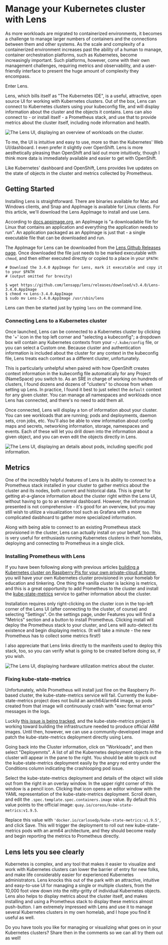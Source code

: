 # Manage your Kubernetes cluster with Lens

As more workloads are migrated to containerized environments, it becomes a challenge to manage larger numbers of containers and the connections between them and other systems. As the scale and complexity of a containerized environment increases past the ability of a human to manage, container orchestration platforms, such as Kubernetes, become increasingly important. Such platforms, however, come with their own management challenges, requiring metrics and observability, and a user-friendly interface to present the huge amount of complexity they encompass.

Enter Lens.

Lens, which bills itself as "The Kubernetes IDE", is a useful, attractive, open source UI for working with Kubernetes clusters. Out of the box, Lens can connect to Kubernetes clusters using your kubeconfig file, and will display information about the cluster and the objects it contains. Lens can also connect to - or install itself - a Prometheus stack, and use that to provide metrics about the cluster itself, including node information and health.

![The Lens UI, displaying an overview of workloads on the cluster.](img/lens2.png "Lens, displaying an overview of cluster workloads.")

To me, the UI is intuitive and easy to use, more so than the Kubernetes' Web UI/dashboard. I even prefer it slightly over OpenShift. Lens is more aesthetically pleasing than OpenShift and laid out more intuitively, though I think more data is immediately available and easier to get with OpenShift. 

Like Kubernetes' dashboard and OpenShift, Lens provides live updates on the state of objects in the cluster and metrics collected by Prometheus.

## Getting Started

Installing Lens is straightforward. There are binaries available for Mac and Windows clients, and Snap and AppImage is available for Linux clients. For this article, we'll download the Lens AppImage to install and use Lens.

According to [docs.appimage.org](https://docs/appimage.org), an AppImage is "a downloadable file for Linux that contains an application and everything the application needs to run". An application packaged as an AppImage is just that - a single executable file that can be downloaded and run.

The AppImage for Lens can be downloaded from the [Lens Github Releases page](https://github.com/lensapp/lens/releases/latest). Once downloaded the file just needs to be marked executable with `chmod`, and then either executed directly or copied to a place in your `$PATH`:

```
# Download the 3.4.0 AppImage for Lens, mark it executable and copy it to your $PATH
# (output omitted for brevity)

$ wget https://github.com/lensapp/lens/releases/download/v3.4.0/Lens-3.4.0.AppImage
$ chmod +x Lens-3.4.0.AppImage
$ sudo mv Lens-3.4.0.AppImage /usr/sbin/lens
```

Lens can then be started just by typing `lens` on the command line.

### Connecting Lens to a Kubernetes cluster

Once launched, Lens can be connected to a Kubernetes cluster by clicking the '+' icon in the top left corner and "selecting a kubeconfig"; a dropdown box will contain any Kubernetes contexts from your `~/.kube/config` file, or you can select a Custom one. Because cluster and authentication information is included about the cluster for any context in the kubeconfig file, Lens treats each context as a different cluster, unfortunately. 

This is particularly unhelpful when paired with how OpenShift creates context information in the kubeconfig file automatically for any Project (NameSpace) you switch to. As an SRE in charge of working on hundreds of clusters, I found dozens and dozens of "clusters" to choose from when setting up Lens.  In practice, I found it best to just select the `default` context for any given cluster. You can manage all namespaces and workloads once Lens has connected, and there's no need to add them all.

Once connected, Lens will display a ton of information about your cluster. You can see workloads that are running; pods and deployments, daemon sets, cron jobs, etc.  You'll also be able to view information about config maps and secrets, networking information, storage, namespaces and events.  Each of these will let you drill down into the information about a given object, and you can even edit the objects directly in Lens.

![The Lens UI, displaying an details about pods, including specific pod information.](img/lens3.png "Lens, displaying details of pods running on the cluster, including information on a specific pod.")

## Metrics

One of the incredibly helpful features of Lens is its ability to connect to a Prometheus stack installed in your cluster to gather metrics about the cluster and its nodes, both current and historical data. This is great for getting at-a-glance information about the cluster right within the Lens UI, without having to go to an external dashboard. However, the information presented is not comprehensive - it's good for an overview, but you may still wish to utilize a visualization tool such as Grafana with a more complicated dasbhoard to gather more specialized information.

Along with being able to connect to an existing Prometheus stack provisioned in the cluster, Lens can actually install on your behalf, too.  This is very useful for enthusiasts running Kubernetes clusters in their homelabs, deploying and connecting to Prometheus in a single click.

### Installing Prometheus with Lens

If you have been following along with previous articles [building a Kubernetes cluster on Raspberry Pis for your own private-cloud at home](https://opensource.com/article/20/6/kubernetes-raspberry-pi), you will have your own Kubernetes cluster provisioned in your homelab for education and tinkering.  One thing the vanilla cluster is lacking is metrics, and this is a great opportunity to add Prometheus to the cluster and install the [kube-state-metrics](https://github.com/kubernetes/kube-state-metrics) service to gather information about the cluster.

Installation requires only right-clicking on the cluster icon in the top-left corner of the Lens UI (after connecting to the cluster, of course) and selecting "Settings".  On the settings page, under Features you will find a "Metrics" section and a button to install Prometheus. Clicking install will deploy the Prometheus stack to your cluster, and Lens will auto-detect its existence and begin displaying metrics. (It will take a minute - the new Prometheus has to collect some metrics first!)

I also appreciate that Lens links directly to the manifests used to deploy this stack, too, so you can verify what is going to be created before doing so, if you wish.

![The Lens UI, displaying hardware utilization metrics about the cluster.](img/lens1.png "Lens, displaying hardware utilization metrics about the cluster.")

### Fixing kube-state-metrics

Unfortunately, while Prometheus will install just fine on the Raspberry Pi-based cluster, the kube-state-metrics service will fail. Currently the kube-state-metrics project does not build an aarch64/arm64 image, so pods created from that image will continuously crash with "exec format error" messages in the logs.

Luckily [this issue is being tracked](https://github.com/kubernetes/kube-state-metrics/issues/1037), and the kube-state-metrics project is working toward building the infrastructure needed to produce official ARM images.  Until then, however, we can use a community-developed image and patch the kube-state-metrics deployment directly using Lens.

Going back into the Cluster information, click on "Workloads", and then select "Deployemnts". A list of all the Kubernetes deployment objects in the cluster will appear in the pane to the right. You should be able to pick out the kube-state-metrics deployment easily by the angry red entry under the Conditions column indicating the crashlooping pod issue.

Select the kube-state-metrics deployment and details of the object will slide out from the right in an overlay window. In the upper right corner of this window is a pencil icon. Clicking that icon opens an editor window with the YAML representation of the kube-state-metrics deployment.  Scroll down, and edit the `.spec.template.spec.containers.image` value.  By default this value points to the official image: `quay.io/coreos/kube-state-metrics:v1.9.5`. 

Replace this value with `'docker.io/carlosedp/kube-state-metrics:v1.9.5'`, and click Save.  This will trigger the deployment to roll out new kube-state-metrics pods with an arm64 architecture, and they should become ready and begin reporting the metrics to Prometheus directly.


## Lens lets you see clearly

Kubernetes is complex, and any tool that makes it easier to visualize and work with Kubernetes clusters can lower the barrier of entry for new folks, and make life considerably easier for experienced Kubernetes administrators.  Lens knocks this out of the park with an attractive, intuitive and easy-to-use UI for managing a single or multiple clusters, from the 10,000 foot view down into the nitty-gritty of individual Kubernetes objects. Lens also helps to display metrics about the cluster itself, and makes installing and using a Prometheus stack to display these metrics almost push-button.  I am extremely impressed with Lens and use it to manage several Kubernetes clusters in my own homelab, and I hope you find it useful as well.

Do you have tools you like for managing or visualizing what goes on in your Kubernetes clusters?  Share then in the comments so we can all try them out as well!